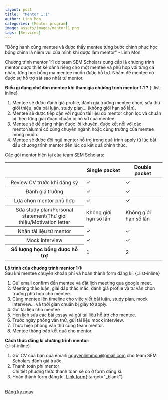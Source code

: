 ```yaml
---
layout: post
title:  "Mentor 1:1"
author: Linh Mon
categories: [Mentor program]
image: assets/images/mentor11.png
tags: [Services]
---
```

"Đồng hành cùng mentee và được thấy mentee từng bước chinh phục học bổng chính là niềm vui của mình khi được làm mentor" - Linh Mon

Chương trình mentor 1:1 do team SEM Scholars cung cấp là chương trình mentor được thiết kế dành riêng cho một mentee và phù hợp với từng cá nhân, từng học bổng mà mentee muốn được hỗ trợ. Nhằm để mentee có được sự hỗ trợ sát sao nhất từ mentor. 

**Điều gì đang chờ đón mentee khi tham gia chương trình mentor 1:1 ?**
{:.list-inline}
1. Mentee sẽ được đánh giá profile, đánh giá trường mentee chọn, sửa thư giới thiệu, sửa bài luận, study plan... (không giới hạn số lần).
2. Mentee sẽ được tiếp cận với nguồn tài liệu do mentor chọn lọc và chuẩn bị theo từng giai đoạn chuẩn bị hồ sơ của mentee. 
3. Mentee sẽ dễ dàng nhận được lời khuyên, được kết nối với các mentor/alumni có cùng chuyên ngành hoặc cùng trường của mentee mong muốn. 
4. Mentee sẽ được đội ngũ mentor hỗ trợ trong quá trình apply từ lúc bắt đầu chương trình mentor đến lúc có kết quả chính thức.

Các gói mentor hiện tại của team SEM Scholars: 

 <div class="table-responsive">
      <table class="table text-center">
        <thead>
          <tr>
            <th style="width: 50%;"></th>
            <th style="width: 25%;">Single packet</th>
            <th style="width: 25%;">Double packet</th>
          </tr>
        </thead>
        <tbody>
          <tr>
            <th scope="row" class="text-start" style="font-weight: normal">Review CV trước khi đăng ký</th>
            <td>&#10003;</td>
            <td>&#10003;</td>
          </tr>
          <tr>
            <th scope="row" class="text-start" style="font-weight: normal">Đánh giá trường</th>
            <td>&#10003;</td>
            <td>&#10003;</td>
          </tr>
        </tbody>
        <tbody>
          <tr>
            <th scope="row" class="text-start" style="font-weight: normal">Lựa chọn mentor phù hợp</th>
            <td>&#10003;</td>
            <td>&#10003;</td>
          </tr>
          <tr>
            <th scope="row" class="text-start" style="font-weight: normal">Sửa study plan/Personal statement/Thư giới thiệu/Motivation letter</th>
            <td>Không giới hạn số lần</td>
            <td>Không giới hạn số lần</td>
          </tr>
          <tr>
            <th scope="row" class="text-start" style="font-weight: normal">Nhận tài liệu từ mentor</th>
            <td>&#10003;</td>
            <td>&#10003;</td>
          </tr>
          <tr>
            <th scope="row" class="text-start" style="font-weight: normal">Mock interview</th>
            <td>&#10003;</td>
            <td>&#10003;</td>
          </tr>
          <tr>
            <th scope="row" class="text-start">Số lượng học bổng được hỗ trợ</th>
            <td>1</td>
            <td>2</td>
          </tr>
        </tbody>
      </table>
    </div>

**Lộ trình của chương trình mentor 1:1:** 
<br />Sau khi mentee chuyển khoản phí và hoàn thành form đăng kí. 
{:.list-inline}
1. Gửi email confirm đến mentee và đặt lịch meeting qua google meet.
2. Meeting thảo luận, giải đáp thắc mắc, đánh giá profile và tư vấn chọn trường phù hợp cho mentee.
3. Cùng mentee lên timeline cho việc viết bài luận, study plan, mock interview... và thời gian chuẩn bị giấy tờ apply.
4. Gửi tài liệu cho mentee
5. Hẹn lịch sửa các bài essay và gửi tài liệu hỗ trợ cho mentee. 
6. Trước ngày phỏng vấn thử, gửi tài liệu mock interview. 
7. Thực hiện phỏng vấn thử cùng team mentor. 
8. Mentee thông báo kết quả cho mentor. 

**Cách thức đăng kí chương trình mentor:**  
{:.list-inline}
1. Gửi CV của bạn qua email: nguyenlinhmon@gmail.com cho team SEM Scholars đánh giá trước.
2. Thanh toán phí mentor 
<br/> Chi tiết phương thức thanh toán sẽ có ở form đăng kí. 
3. Hoàn thành form đăng kí. [Link form](https://forms.gle/vb5613wWEQbNrDnU6){:target="_blank"}
<br>
<a href="https://forms.gle/vb5613wWEQbNrDnU6" target= "_blank" class="btn btn-primary">Đăng ký ngay</a>